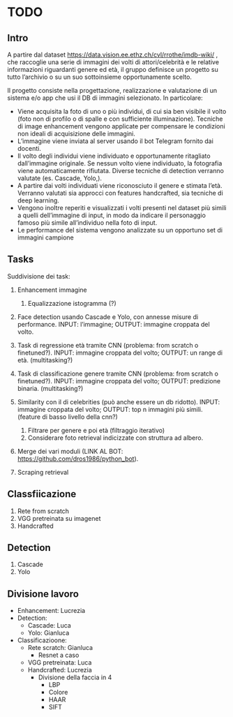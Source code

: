 # TODO

## Intro
A partire dal dataset https://data.vision.ee.ethz.ch/cvl/rrothe/imdb-wiki/ , che raccoglie una serie di immagini dei volti di attori/celebrità e le relative informazioni riguardanti genere ed età, il gruppo definisce un progetto su tutto l’archivio o su un suo sottoinsieme opportunamente scelto.

Il progetto consiste nella progettazione, realizzazione e valutazione di un sistema e/o app che usi il DB di immagini selezionato. In particolare:
- Viene acquisita la foto di uno o più individui, di cui sia ben visibile il volto (foto non di profilo o di spalle e con sufficiente illuminazione). Tecniche di image enhancement vengono applicate per compensare le condizioni non ideali di acquisizione delle immagini.
- L’immagine viene inviata al server usando il bot Telegram fornito dai docenti. 
- Il volto degli individui viene individuato e opportunamente ritagliato dall’immagine originale. Se nessun volto viene individuato, la fotografia viene automaticamente rifiutata. Diverse tecniche di detection verranno valutate (es. Cascade, Yolo,).
- A partire dai volti individuati viene riconosciuto il genere e stimata l’età. Verranno valutati sia approcci con features handcrafted, sia tecniche di deep learning.
- Vengono inoltre reperiti e visualizzati i volti presenti nel dataset più simili a quelli dell’immagine di input, in modo da indicare il personaggio famoso più simile all’individuo nella foto di input.
- Le performance del sistema vengono analizzate su un opportuno set di immagini campione

## Tasks
Suddivisione dei task:
1. Enhancement immagine
   
   1. Equalizzazione istogramma (?)
2. Face detection usando Cascade e Yolo, con annesse misure di performance. INPUT: l’immagine; OUTPUT: immagine croppata del volto.
3. Task di regressione età tramite CNN (problema: from scratch o finetuned?). INPUT: immagine croppata del volto; OUTPUT: un range di età. (multitasking?) 
4. Task di classificazione genere tramite CNN (problema: from scratch o finetuned?). INPUT: immagine croppata del volto; OUTPUT: predizione binaria. (multitasking?)

5. Similarity con il di celebrities (può anche essere un db ridotto). INPUT: immagine croppata del volto; OUTPUT: top n immagini più simili. (feature di basso livello della cnn?)
   
   1. Filtrare per genere e poi età (filtraggio iterativo)
   2. Considerare foto retrieval indicizzate con struttura ad albero.
6. Merge dei vari moduli (LINK AL BOT: https://github.com/dros1986/python_bot).
7. Scraping retrieval


## Classfiicazione
1. Rete from scratch
2. VGG pretreinata su imagenet
3. Handcrafted


## Detection
1. Cascade
2. Yolo

## Divisione lavoro
- Enhancement: Lucrezia
- Detection: 
  - Cascade: Luca
  - Yolo: Gianluca
- Classificazioone:
  - Rete scratch: Gianluca
    - Resnet a caso
  - VGG pretreinata: Luca
  - Handcrafted: Lucrezia
    - Divisione della faccia in 4
      - LBP
      - Colore
      - HAAR
      - SIFT
